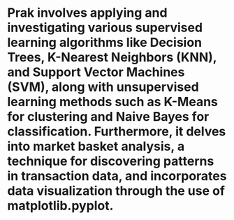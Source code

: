 # Prak  involves applying and investigating various supervised learning algorithms like Decision Trees, K-Nearest Neighbors (KNN), and Support Vector Machines (SVM), along with unsupervised learning methods such as K-Means for clustering and Naive Bayes for classification. Furthermore, it delves into market basket analysis, a technique for discovering patterns in transaction data, and incorporates data visualization through the use of matplotlib.pyplot.
